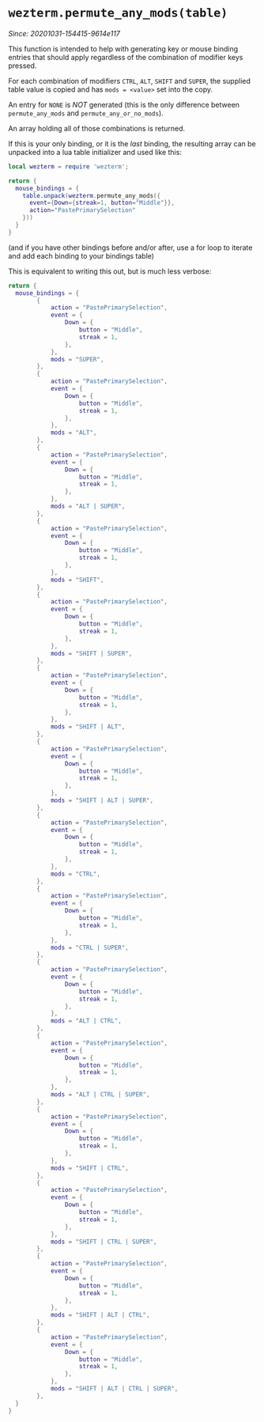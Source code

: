 # `wezterm.permute_any_mods(table)`

*Since: 20201031-154415-9614e117*

This function is intended to help with generating key or mouse binding
entries that should apply regardless of the combination of modifier keys
pressed.

For each combination of modifiers `CTRL`, `ALT`, `SHIFT` and `SUPER`,
the supplied table value is copied and has `mods = <value>` set into
the copy.

An entry for `NONE` is *NOT* generated (this is the only
difference between `permute_any_mods` and `permute_any_or_no_mods`).

An array holding all of those combinations is returned.

If this is your only binding, or it is the _last_ binding, the resulting array can be unpacked into a lua table initializer and used like this:

```lua
local wezterm = require 'wezterm';

return {
  mouse_bindings = {
    table.unpack(wezterm.permute_any_mods({
      event={Down={streak=1, button="Middle"}},
      action="PastePrimarySelection"
    }))
  }
}
```
(and if you have other bindings before and/or after, use a for loop to iterate and add each binding to your bindings table)

This is equivalent to writing this out, but is much less verbose:

```lua
return {
  mouse_bindings = {
        {
            action = "PastePrimarySelection",
            event = {
                Down = {
                    button = "Middle",
                    streak = 1,
                },
            },
            mods = "SUPER",
        },
        {
            action = "PastePrimarySelection",
            event = {
                Down = {
                    button = "Middle",
                    streak = 1,
                },
            },
            mods = "ALT",
        },
        {
            action = "PastePrimarySelection",
            event = {
                Down = {
                    button = "Middle",
                    streak = 1,
                },
            },
            mods = "ALT | SUPER",
        },
        {
            action = "PastePrimarySelection",
            event = {
                Down = {
                    button = "Middle",
                    streak = 1,
                },
            },
            mods = "SHIFT",
        },
        {
            action = "PastePrimarySelection",
            event = {
                Down = {
                    button = "Middle",
                    streak = 1,
                },
            },
            mods = "SHIFT | SUPER",
        },
        {
            action = "PastePrimarySelection",
            event = {
                Down = {
                    button = "Middle",
                    streak = 1,
                },
            },
            mods = "SHIFT | ALT",
        },
        {
            action = "PastePrimarySelection",
            event = {
                Down = {
                    button = "Middle",
                    streak = 1,
                },
            },
            mods = "SHIFT | ALT | SUPER",
        },
        {
            action = "PastePrimarySelection",
            event = {
                Down = {
                    button = "Middle",
                    streak = 1,
                },
            },
            mods = "CTRL",
        },
        {
            action = "PastePrimarySelection",
            event = {
                Down = {
                    button = "Middle",
                    streak = 1,
                },
            },
            mods = "CTRL | SUPER",
        },
        {
            action = "PastePrimarySelection",
            event = {
                Down = {
                    button = "Middle",
                    streak = 1,
                },
            },
            mods = "ALT | CTRL",
        },
        {
            action = "PastePrimarySelection",
            event = {
                Down = {
                    button = "Middle",
                    streak = 1,
                },
            },
            mods = "ALT | CTRL | SUPER",
        },
        {
            action = "PastePrimarySelection",
            event = {
                Down = {
                    button = "Middle",
                    streak = 1,
                },
            },
            mods = "SHIFT | CTRL",
        },
        {
            action = "PastePrimarySelection",
            event = {
                Down = {
                    button = "Middle",
                    streak = 1,
                },
            },
            mods = "SHIFT | CTRL | SUPER",
        },
        {
            action = "PastePrimarySelection",
            event = {
                Down = {
                    button = "Middle",
                    streak = 1,
                },
            },
            mods = "SHIFT | ALT | CTRL",
        },
        {
            action = "PastePrimarySelection",
            event = {
                Down = {
                    button = "Middle",
                    streak = 1,
                },
            },
            mods = "SHIFT | ALT | CTRL | SUPER",
        },
  }
}
```

